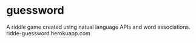 # guessword
A riddle game created using natual language APIs and word associations.
ridde-guessword.herokuapp.com
